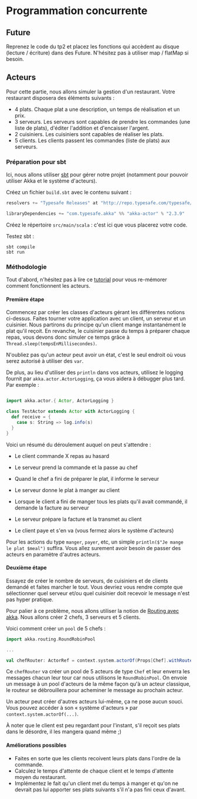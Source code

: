 # Programmation concurrente

## Future

Reprenez le code du tp2 et placez les fonctions qui accèdent au disque (lecture / écriture) dans des Future. N'hésitez pas à utiliser map / flatMap si besoin.

## Acteurs

Pour cette partie, nous allons simuler la gestion d'un restaurant. Votre restaurant disposera des éléments suivants :

- 4 plats. Chaque plat a une description, un temps de réalisation et un prix.
- 3 serveurs. Les serveurs sont capables de prendre les commandes (une liste de plats), d'éditer l'addition et d'encaisser l'argent.
- 2 cuisiniers. Les cuisiniers sont capables de réaliser les plats.
- 5 clients. Les clients passent les commandes (liste de plats) aux serveurs.

### Préparation pour sbt

Ici, nous allons utiliser [sbt](http://www.scala-sbt.org/) pour gérer notre projet (notamment pour pouvoir utiliser Akka et le système d'acteurs).

Créez un fichier `build.sbt` avec le contenu suivant :


```scala
resolvers += "Typesafe Releases" at "http://repo.typesafe.com/typesafe/releases"

libraryDependencies += "com.typesafe.akka" %% "akka-actor" % "2.3.9"
```

Créez le répertoire `src/main/scala` : c'est ici que vous placerez votre code.

Testez sbt :

    sbt compile
    sbt run

### Méthodologie

Tout d'abord, n'hésitez pas à lire ce [tutorial](http://danielwestheide.com/blog/2013/02/27/the-neophytes-guide-to-scala-part-14-the-actor-approach-to-concurrency.html) pour vous re-mémorer comment fonctionnent les acteurs.

#### Première étape

Commencez par créer les classes d'acteurs gérant les différentes notions ci-dessus. Faites tourner votre application avec un client, un serveur et un cuisinier. Nous partirons du principe qu'un client mange instantanément le plat qu'il reçoit. En revanche, le cuisinier passe du temps à préparer chaque repas, vous devons donc simuler ce temps grâce à `Thread.sleep(tempsEnMillisecondes)`.

N'oubliez pas qu'un acteur peut avoir un état, c'est le seul endroit où vous serez autorisé à utiliser des `var`.

De plus, au lieu d'utiliser des `println` dans vos acteurs, utilisez le logging fournit par `akka.actor.ActorLogging`, ça vous aidera à débugger plus tard. Par exemple :

```scala

import akka.actor.{ Actor, ActorLogging }

class TestActor extends Actor with ActorLogging {
  def receive = {
    case s: String => log.info(s)
  }
}


```

Voici un résumé du déroulement auquel on peut s'attendre :

- Le client commande X repas au hasard
- Le serveur prend la commande et la passe au chef
- Quand le chef a fini de préparer le plat, il informe le serveur
- Le serveur donne le plat à manger au client

- Lorsque le client a fini de manger tous les plats qu'il avait commandé, il demande la facture au serveur
- Le serveur prépare la facture et la transmet au client
- Le client paye et s'en va (vous fermez alors le système d'acteurs)

Pour les actions du type `manger`, `payer`, etc, un simple `println($"Je mange le plat $meal")` suffira. Vous allez surement avoir besoin de passer des acteurs en paramètre d'autres acteurs.

#### Deuxième étape

Essayez de créer le nombre de serveurs, de cuisiniers et de clients demandé et faites marcher le tout. Vous devriez vous rendre compte que sélectionner quel serveur et/ou quel cuisinier doit recevoir le message n'est pas hyper pratique.

Pour palier à ce problème, nous allons utiliser la notion de [Routing avec akka](http://doc.akka.io/docs/akka/2.3.9/scala/routing.html). Nous allons créer 2 chefs, 3 serveurs et 5 clients.

Voici comment créer un `pool` de 5 chefs :

```scala
import akka.routing.RoundRobinPool

...

val chefRouter: ActorRef = context.system.actorOf(Props[Chef].withRouter(RoundRobinPool(5)), "ChefRouter")
```

Ce `chefRouter` va créer un pool de 5 acteurs de type `Chef` et leur enverra les messages chacun leur tour car nous utilisons le `RoundRobinPool`. On envoie un message à un pool d'acteurs de la même façon qu'à un acteur classique, le routeur se débrouillera pour acheminer le message au prochain acteur.

Un acteur peut créer d'autres acteurs lui-même, ça ne pose aucun souci. Vous pouvez accéder à son « système d'acteurs » par `context.system.actorOf(...)`.

À noter que le client est peu regardant pour l'instant, s'il reçoit ses plats dans le désordre, il les mangera quand même ;)


#### Améliorations possibles

- Faites en sorte que les clients recoivent leurs plats dans l'ordre de la commande.
- Calculez le temps d'attente de chaque client et le temps d'attente moyen du restaurant.
- Implémentez le fait qu'un client met du temps à manger et qu'on ne devrait pas lui apporter ses plats suivants s'il n'a pas fini ceux d'avant.
